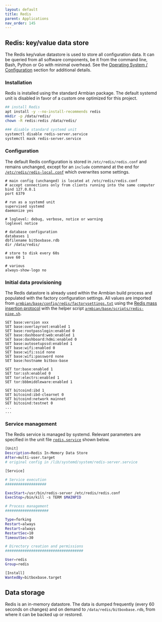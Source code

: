 ```yaml
---
layout: default
title: Redis
parent: Applications
nav_order: 145
---
```

## Redis: key/value data store

The Redis key/value datastore is used to store all configuration data. It can be queried from all software components, be it from the command line, Bash, Python or Go with minimal overhead. See the [Operating System / Configuration](../os/configuration.md) section for additional details.

### Installation

Redis is installed using the standard Armbian package. The default systemd unit is disabled in favor of a custom one optimized for this project.

```bash
## install Redis
apt install -y --no-install-recommends redis
mkdir -p /data/redis/
chown -R redis:redis /data/redis/

### disable standard systemd unit
systemctl disable redis-server.service
systemctl mask redis-server.service
```

### Configuration

The default Redis configuration is stored in `/etc/redis/redis.conf` and remains unchanged, except for an `include` command at the end for [`/etc/redis/redis-local.conf`](https://github.com/digitalbitbox/bitbox-base/blob/master/armbian/base/rootfs/etc/redis/redis-local.conf) which overwrites some settings.

```
# main config (unchanged) is located at /etc/redis/redis.conf
# accept connections only from clients running into the same computer
bind 127.0.0.1
port 6379

# run as a systemd unit
supervised systemd
daemonize yes

# loglevel: debug, verbose, notice or warning
loglevel notice

# database configuration
databases 1
dbfilename bitboxbase.rdb
dir /data/redis/

# store to disk every 60s
save 60 1

# various
always-show-logo no
```

### Initial data provisioning

The Redis datastore is already used within the Armbian build process and populated with the factory configuration settings.
All values are imported from [`armbian/base/config/redis/factorysettings.txt`](https://github.com/digitalbitbox/bitbox-base/blob/master/armbian/base/config/redis/factorysettings.txt) using the [Redis mass insertion protocol](https://redis.io/topics/mass-insert) with the helper script [`armbian/base/scripts/redis-pipe.sh`](https://github.com/digitalbitbox/bitbox-base/blob/master/armbian/base/scripts/redis-pipe.sh).

```
SET base:version xxx
SET base:overlayroot:enabled 1
SET base:rootpasslogin:enabled 0
SET base:dashboard:web:enabled 1
SET base:dashboard:hdmi:enabled 0
SET base:autosetupssd:enabled 1
SET base:wifi:enabled 0
SET base:wifi:ssid none
SET base:wifi:password none
SET base:hostname bitbox-base

SET tor:base:enabled 1
SET tor:ssh:enabled 0
SET tor:electrs:enabled 1
SET tor:bbbmiddleware:enabled 1
                        
SET bitcoind:ibd 1
SET bitcoind:ibd-clearnet 0
SET bitcoind:network mainnet
SET bitcoind:testnet 0
...
...
```

### Service management

The Redis service is managed by systemd. Relevant parameters are specified in the unit file [`redis.service`](https://github.com/digitalbitbox/bitbox-base/blob/master/armbian/base/rootfs/etc/systemd/system/redis.service) shown below.

```bash
[Unit]
Description=Redis In-Memory Data Store
After=multi-user.target
# original config in /lib/systemd/system/redis-server.service

[Service]

# Service execution
###################

ExecStart=/usr/bin/redis-server /etc/redis/redis.conf
ExecStop=/bin/kill -s TERM $MAINPID

# Process management
####################

Type=forking
Restart=always
Restart=always
RestartSec=10
TimeoutSec=30

# Directory creation and permissions
####################################

User=redis
Group=redis

[Install]
WantedBy=bitboxbase.target
```

## Data storage

Redis is an in-memory datastore. The data is dumped frequently (every 60 seconds on changes) and on demand to `/data/redis/bitboxbase.rdb`, from where it can be backed up or restored.
